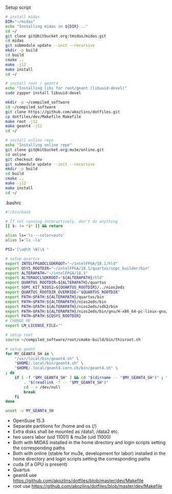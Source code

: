Setup script
```bash
# install midas
DIR="~/midas"
echo "Installing midas in ${DIR}..."
cd ~/
git clone git@bitbucket.org:tmidas/midas.git
cd midas
git submodule update --init --recursive
mkdir -p build
cd build
cmake ..
make -j12
make install
cd ~/

# install root / geant4
echo "Installing libs for root/geant (libuuid-devel)"
sudo zypper install libuuid-devel

mkdir -p ~/compiled_software
cd ~/compiled_software
git clone https://github.com/akozlins/dotfiles.git
cp dotfiles/dev/Makefile Makefile
make root -j12
make geant4 -j12
cd ~/

# install online repo
echo "Installing online repo"
git clone git@bitbucket.org:mu3e/online.git
cd online
git checkout dev
git submodule update --init --recursive
mkdir -p build
cd build
cmake ..
make -j12
make install
cd ~/

```

.bashrc

```bash
#!/bin/bash

# If not running interactively, don't do anything
[[ $- != *i* ]] && return

alias ls='ls --color=auto'
alias l='ls -la'

PS1='[\u@\h \W]\$ '

# setup quartus
export INTELFPGAOCLSDKROOT="~/intelFPGA/18.1/hld"
export QSYS_ROOTDIR="~/intelFPGA/18.1/quartus/sopc_builder/bin"
export ALTERAPATH="~/intelFPGA/18.1"
export ALTERAOCLSDKROOT="${ALTERAPATH}/hld"
export QUARTUS_ROOTDIR=${ALTERAPATH}/quartus
export SOPC_KIT_NIOS2=${QUARTUS_ROOTDIR}/../nios2eds
export QUARTUS_ROOTDIR_OVERRIDE="$QUARTUS_ROOTDIR"
export PATH=$PATH:${ALTERAPATH}/quartus/bin
export PATH=$PATH:${ALTERAPATH}/nios2eds/bin
export PATH=$PATH:${ALTERAPATH}/nios2eds/sdk2/bin
export PATH=$PATH:${ALTERAPATH}/nios2eds/bin/gnu/H-x86_64-pc-linux-gnu/bin
export PATH=$PATH:${QSYS_ROOTDIR}
# CHANGE ME
export LM_LICENSE_FILE=""

# setup root
source ~/compiled_software/root/cmake-build/bin/thisroot.sh

# setup geant
for MY_GEANT4_SH in \
    "/usr/local/bin/geant4.sh" \
    "$HOME/.local/bin/geant4.sh" \
    "$HOME/.local/geant4.cern.ch/bin/geant4.sh" \
; do
    if [ -f "$MY_GEANT4_SH" ] && cd "$(dirname -- "$MY_GEANT4_SH")" ; then
        . "$(readlink -f -- "$MY_GEANT4_SH")"
        cd - > /dev/null
        break
    fi
done

unset -v MY_GEANT4_SH

```



* OpenSuse 15.3
* Separate partitions for /home and os (/)
* Extra disks shall be mounted as /data1, /data2 etc.
* two users labor (uid 11001) & mu3e (uid 11000)
* Both with MIDAS installed in the home directory and login scripts setting the corresponding paths
* Both with online (stable for mu3e, development for labor) installed in the home directory and login scripts setting the corresponding paths
* cuda (if a GPU is present)
* Quartus
* geant4 use https://github.com/akozlins/dotfiles/blob/master/dev/Makefile
* root use https://github.com/akozlins/dotfiles/blob/master/dev/Makefile